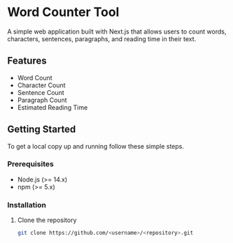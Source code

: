 # Word Counter Tool

A simple web application built with Next.js that allows users to count words, characters, sentences, paragraphs, and reading time in their text. 

## Features

- Word Count
- Character Count
- Sentence Count
- Paragraph Count
- Estimated Reading Time

## Getting Started

To get a local copy up and running follow these simple steps.

### Prerequisites

- Node.js (>= 14.x)
- npm (>= 5.x)

### Installation

1. Clone the repository
   ```bash
   git clone https://github.com/<username>/<repository>.git
